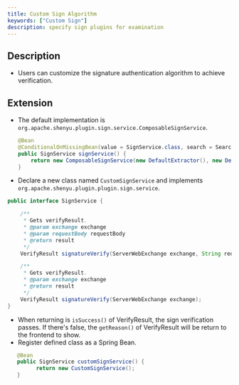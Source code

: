 ```yaml
---
title: Custom Sign Algorithm
keywords: ["Custom Sign"]
description: specify sign plugins for examination
---
```


## Description

* Users can customize the signature authentication algorithm to achieve verification.

## Extension

* The default implementation is `org.apache.shenyu.plugin.sign.service.ComposableSignService`.
    
    ```java
    @Bean
    @ConditionalOnMissingBean(value = SignService.class, search = SearchStrategy.ALL)
    public SignService signService() {
        return new ComposableSignService(new DefaultExtractor(), new DefaultSignProvider());
    }
    ```
    
    
    
* Declare a new class named `CustomSignService` and implements  `org.apache.shenyu.plugin.plugin.sign.service`.

```java
public interface SignService {

    /**
     * Gets verifyResult.
     * @param exchange exchange
     * @param requestBody requestBody
     * @return result
     */
    VerifyResult signatureVerify(ServerWebExchange exchange, String requestBody);

    /**
     * Gets verifyResult.
     * @param exchange exchange
     * @return result
     */
    VerifyResult signatureVerify(ServerWebExchange exchange);
}


```

* When returning is `isSuccess()` of VerifyResult, the sign verification passes. If there's false, the `getReason()` of VerifyResult will be return to the frontend to show.
* Register defined class as a Spring Bean.

```java
   @Bean
   public SignService customSignService() {
         return new CustomSignService();
   }
```


